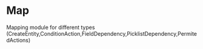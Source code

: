 # Map
Mapping module for different types (CreateEntity,ConditionAction,FieldDependency,PicklistDependency,PermitedActions)

